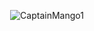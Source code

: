 <p align="center"><img src="https://github-profile-trophy.vercel.app/?username=CaptainMango1&theme=onedark&column=4" alt="CaptainMango1" /> </p>
